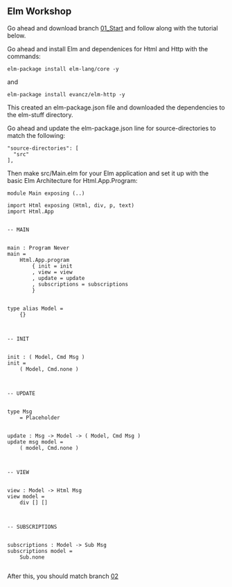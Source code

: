 ## Elm Workshop

Go ahead and download branch [01_Start](https://github.com/jenningstcj/Elm-Workshop/tree/01_Start) and follow along with the tutorial below.


Go ahead and install Elm and dependenices for Html and Http with the commands:

```
elm-package install elm-lang/core -y 
```

and

```
elm-package install evancz/elm-http -y
```

This created an elm-package.json file and downloaded the dependencies to the elm-stuff directory.

Go ahead and update the elm-package.json line for source-directories to match the following:

```
"source-directories": [
  "src"
],
```

Then make src/Main.elm for your Elm application and set it up with the basic Elm Architecture for Html.App.Program:

```
module Main exposing (..)

import Html exposing (Html, div, p, text)
import Html.App


-- MAIN


main : Program Never
main =
    Html.App.program
        { init = init
        , view = view
        , update = update
        , subscriptions = subscriptions
        }


type alias Model =
    {}



-- INIT


init : ( Model, Cmd Msg )
init =
    ( Model, Cmd.none )



-- UPDATE


type Msg
    = Placeholder


update : Msg -> Model -> ( Model, Cmd Msg )
update msg model =
    ( model, Cmd.none )



-- VIEW


view : Model -> Html Msg
view model =
    div [] []



-- SUBSCRIPTIONS


subscriptions : Model -> Sub Msg
subscriptions model =
    Sub.none


```


After this, you should match branch [02](https://github.com/jenningstcj/Elm-Workshop/tree/02)
